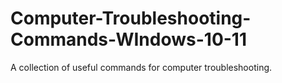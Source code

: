 # Computer-Troubleshooting-Commands-WIndows-10-11
A collection of useful commands for computer troubleshooting.
